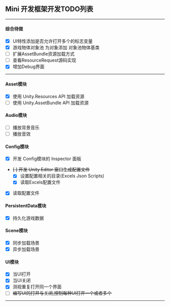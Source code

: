## Mini 开发框架开发TODO列表
---
#### 综合待做
- [x] UI特性添加是否允许打开多个的标志变量
- [x] 游戏物体对象池 为对象添加 对象池物体基类
- [ ] 扩展AssetBundle资源加载方式
- [ ] 查看ResourceRequest源码实现
- [x] 增加Debug界面
---
#### Asset模块
- [x] 使用 Unity.Resources API 加载资源
- [ ] 使用 Unity.AssetBundle API 加载资源
#### Audio模块
- [ ] 播放背景音乐
- [ ] 播放音效
#### Config模块
- [x] 开发 Config模块的 Inspector 面板
- ~~[ ] 开发 Unity Editor 窗口生成配置文件~~
    - [x] 设置配置相关的目录(Excels Json Scripts)
    - [x] 读取Excels配置文件
- [x] 读取配置文件
#### PersistentData模块
- [x] 持久化游戏数据
#### Scene模块
- [x] 同步加载场景
- [x] 异步加载场景
#### UI模块
- [x] 当UI打开
- [x] 当UI关闭
- [x] 测视重复打开同一个界面
- [ ] ~~编写UI的打开与关闭,控制每种UI打开一个或者多个~~
---